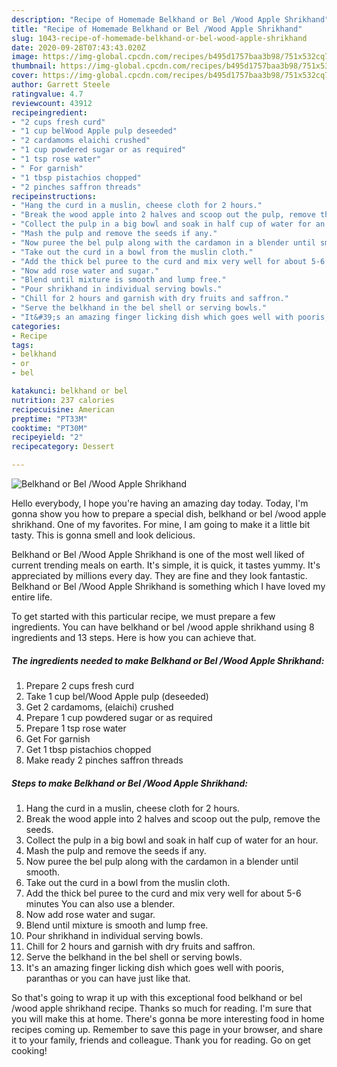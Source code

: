 ```yaml
---
description: "Recipe of Homemade Belkhand or Bel /Wood Apple Shrikhand"
title: "Recipe of Homemade Belkhand or Bel /Wood Apple Shrikhand"
slug: 1043-recipe-of-homemade-belkhand-or-bel-wood-apple-shrikhand
date: 2020-09-28T07:43:43.020Z
image: https://img-global.cpcdn.com/recipes/b495d1757baa3b98/751x532cq70/belkhand-or-bel-wood-apple-shrikhand-recipe-main-photo.jpg
thumbnail: https://img-global.cpcdn.com/recipes/b495d1757baa3b98/751x532cq70/belkhand-or-bel-wood-apple-shrikhand-recipe-main-photo.jpg
cover: https://img-global.cpcdn.com/recipes/b495d1757baa3b98/751x532cq70/belkhand-or-bel-wood-apple-shrikhand-recipe-main-photo.jpg
author: Garrett Steele
ratingvalue: 4.7
reviewcount: 43912
recipeingredient:
- "2 cups fresh curd"
- "1 cup belWood Apple pulp deseeded"
- "2 cardamoms elaichi crushed"
- "1 cup powdered sugar or as required"
- "1 tsp rose water"
- " For garnish"
- "1 tbsp pistachios chopped"
- "2 pinches saffron threads"
recipeinstructions:
- "Hang the curd in a muslin, cheese cloth for 2 hours."
- "Break the wood apple into 2 halves and scoop out the pulp, remove the seeds."
- "Collect the pulp in a big bowl and soak in half cup of water for an hour."
- "Mash the pulp and remove the seeds if any."
- "Now puree the bel pulp along with the cardamon in a blender until smooth."
- "Take out the curd in a bowl from the muslin cloth."
- "Add the thick bel puree to the curd and mix very well for about 5-6 minutes You can also use a blender."
- "Now add rose water and sugar."
- "Blend until mixture is smooth and lump free."
- "Pour shrikhand in individual serving bowls."
- "Chill for 2 hours and garnish with dry fruits and saffron."
- "Serve the belkhand in the bel shell or serving bowls."
- "It&#39;s an amazing finger licking dish which goes well with pooris, paranthas or you can have just like that."
categories:
- Recipe
tags:
- belkhand
- or
- bel

katakunci: belkhand or bel 
nutrition: 237 calories
recipecuisine: American
preptime: "PT33M"
cooktime: "PT30M"
recipeyield: "2"
recipecategory: Dessert

---
```



![Belkhand or Bel /Wood Apple Shrikhand](https://img-global.cpcdn.com/recipes/b495d1757baa3b98/751x532cq70/belkhand-or-bel-wood-apple-shrikhand-recipe-main-photo.jpg)

Hello everybody, I hope you're having an amazing day today. Today, I'm gonna show you how to prepare a special dish, belkhand or bel /wood apple shrikhand. One of my favorites. For mine, I am going to make it a little bit tasty. This is gonna smell and look delicious.

Belkhand or Bel /Wood Apple Shrikhand is one of the most well liked of current trending meals on earth. It's simple, it is quick, it tastes yummy. It's appreciated by millions every day. They are fine and they look fantastic. Belkhand or Bel /Wood Apple Shrikhand is something which I have loved my entire life.




To get started with this particular recipe, we must prepare a few ingredients. You can have belkhand or bel /wood apple shrikhand using 8 ingredients and 13 steps. Here is how you can achieve that.

<!--inarticleads1-->

##### The ingredients needed to make Belkhand or Bel /Wood Apple Shrikhand:

1. Prepare 2 cups fresh curd
1. Take 1 cup bel/Wood Apple pulp (deseeded)
1. Get 2 cardamoms, (elaichi) crushed
1. Prepare 1 cup powdered sugar or as required
1. Prepare 1 tsp rose water
1. Get  For garnish
1. Get 1 tbsp pistachios chopped
1. Make ready 2 pinches saffron threads




<!--inarticleads2-->

##### Steps to make Belkhand or Bel /Wood Apple Shrikhand:

1. Hang the curd in a muslin, cheese cloth for 2 hours.
1. Break the wood apple into 2 halves and scoop out the pulp, remove the seeds.
1. Collect the pulp in a big bowl and soak in half cup of water for an hour.
1. Mash the pulp and remove the seeds if any.
1. Now puree the bel pulp along with the cardamon in a blender until smooth.
1. Take out the curd in a bowl from the muslin cloth.
1. Add the thick bel puree to the curd and mix very well for about 5-6 minutes You can also use a blender.
1. Now add rose water and sugar.
1. Blend until mixture is smooth and lump free.
1. Pour shrikhand in individual serving bowls.
1. Chill for 2 hours and garnish with dry fruits and saffron.
1. Serve the belkhand in the bel shell or serving bowls.
1. It&#39;s an amazing finger licking dish which goes well with pooris, paranthas or you can have just like that.




So that's going to wrap it up with this exceptional food belkhand or bel /wood apple shrikhand recipe. Thanks so much for reading. I'm sure that you will make this at home. There's gonna be more interesting food in home recipes coming up. Remember to save this page in your browser, and share it to your family, friends and colleague. Thank you for reading. Go on get cooking!
